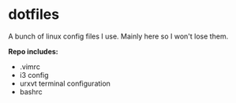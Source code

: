 dotfiles
========

A bunch of linux config files I use. Mainly here so I won't lose them.

**Repo includes:**

* .vimrc
* i3 config
* urxvt terminal configuration
* bashrc

